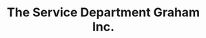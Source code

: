 ---
title: "The Service Department Graham Inc."
url: /graham/the-service-department-graham-inc/
shop: Autowerkstatt
---